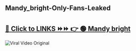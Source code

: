 
 ## Mandy_bright-Only-Fans-Leaked

# <h2><a href="https://clipsfans.com/Mandy_bright&ref=git">🔗 Click to LINKS ⏩⏩ 👉 🟢 Mandy bright </a></h2>

<a href="https://clipsfans.com/Mandy_bright&ref=git" rel="nofollow" data-target="animated-image.originalLink"><img src="https://i.ibb.co.com/xMMVF88/686577567.gif" alt="Viral Video Original" style="max-width: 100%; display: inline-block;" data-target="animated-image.originalImage"></a>

